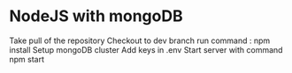 # NodeJS with mongoDB
Take pull of the repository
Checkout to dev branch
run command : npm install
Setup mongoDB cluster
Add keys in .env
Start server with command npm start
